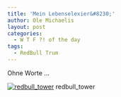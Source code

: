 ```yaml
---
title: 'Mein Lebenselexier&#8230;'
author: Ole Michaelis
layout: post
categories:
  - W T F ?! of the day
tags:
  - RedBull Trum
---
```


Ohne Worte …

[![redbull_tower][1]][1]
redbull_tower



 [1]: //assets/uploads/2009/09/SNC00136.jpg
